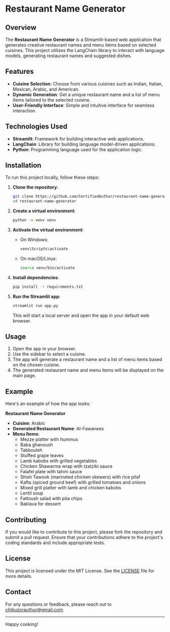# Restaurant Name Generator

## Overview

The **Restaurant Name Generator** is a Streamlit-based web application that generates creative restaurant names and menu items based on selected cuisines. This project utilizes the LangChain library to interact with language models, generating restaurant names and suggested dishes.

## Features

- **Cuisine Selection**: Choose from various cuisines such as Indian, Italian, Mexican, Arabic, and American.
- **Dynamic Generation**: Get a unique restaurant name and a list of menu items tailored to the selected cuisine.
- **User-Friendly Interface**: Simple and intuitive interface for seamless interaction.

## Technologies Used

- **Streamlit**: Framework for building interactive web applications.
- **LangChain**: Library for building language model-driven applications.
- **Python**: Programming language used for the application logic.

## Installation

To run this project locally, follow these steps:

1. **Clone the repository**:

    ```bash
    git clone https://github.com/CertifiedAuthur/restaurant-name-generator.git
    cd restaurant-name-generator
    ```

2. **Create a virtual environment**:

    ```bash
    python -m venv venv
    ```

3. **Activate the virtual environment**:

    - On Windows:
    
      ```bash
      venv\Scripts\activate
      ```

    - On macOS/Linux:
    
      ```bash
      source venv/bin/activate
      ```

4. **Install dependencies**:

    ```bash
    pip install -r requirements.txt
    ```

5. **Run the Streamlit app**:

    ```bash
    streamlit run app.py
    ```

    This will start a local server and open the app in your default web browser.

## Usage

1. Open the app in your browser.
2. Use the sidebar to select a cuisine.
3. The app will generate a restaurant name and a list of menu items based on the chosen cuisine.
4. The generated restaurant name and menu items will be displayed on the main page.

## Example

Here's an example of how the app looks:

**Restaurant Name Generator**
- **Cuisine**: Arabic
- **Generated Restaurant Name**: Al-Fawanees
- **Menu Items**:
  - Mezze platter with hummus
  - Baba ghanoush
  - Tabbouleh
  - Stuffed grape leaves
  - Lamb kabobs with grilled vegetables
  - Chicken Shawarma wrap with tzatziki sauce
  - Falafel plate with tahini sauce
  - Shish Tawook (marinated chicken skewers) with rice pilaf
  - Kafta (spiced ground beef) with grilled tomatoes and onions
  - Mixed grill platter with lamb and chicken kabobs
  - Lentil soup
  - Fattoush salad with pita chips
  - Baklava for dessert

## Contributing

If you would like to contribute to this project, please fork the repository and submit a pull request. Ensure that your contributions adhere to the project's coding standards and include appropriate tests.

## License

This project is licensed under the MIT License. See the [LICENSE](LICENSE) file for more details.

## Contact

For any questions or feedback, please reach out to [chibuzorauthur@gmail.com](mailto:chibuzorauthur@gmail.com).

---

Happy cooking!
